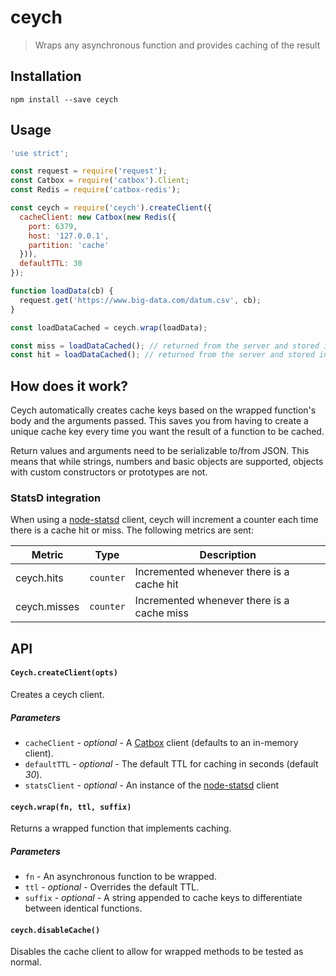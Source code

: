 # ceych

> Wraps any asynchronous function and provides caching of the result

## Installation

```
npm install --save ceych
```

## Usage

```js
'use strict';

const request = require('request');
const Catbox = require('catbox').Client;
const Redis = require('catbox-redis');

const ceych = require('ceych').createClient({
  cacheClient: new Catbox(new Redis({
    port: 6379,
    host: '127.0.0.1',
    partition: 'cache'
  })),
  defaultTTL: 30
});

function loadData(cb) {
  request.get('https://www.big-data.com/datum.csv', cb);
}

const loadDataCached = ceych.wrap(loadData);

const miss = loadDataCached(); // returned from the server and stored in the cache
const hit = loadDataCached(); // returned from the server and stored in the cache
```

## How does it work?

Ceych automatically creates cache keys based on the wrapped function's body and the arguments passed. This saves you from having to create a unique cache key every time you want the result of a function to be cached.

Return values and arguments need to be serializable to/from JSON. This means that while strings, numbers and basic objects are supported, objects with custom constructors or prototypes are not.

### StatsD integration

When using a [node-statsd](https://github.com/sivy/node-statsd) client, ceych will increment a counter each time there is a cache hit or miss. The following metrics are sent:

|Metric|Type|Description|
|------|----|-----------|
|ceych.hits|`counter`|Incremented whenever there is a cache hit|
|ceych.misses|`counter`|Incremented whenever there is a cache miss|

## API

#### `Ceych.createClient(opts)`

Creates a ceych client.

##### Parameters

* `cacheClient` - _optional_ - A [Catbox](https://github.com/hapijs/catbox) client (defaults to an in-memory client).
* `defaultTTL` - _optional_ - The default TTL for caching in seconds (default _30_).
* `statsClient` - _optional_ - An instance of the [node-statsd](https://github.com/sivy/node-statsd) client

#### `ceych.wrap(fn, ttl, suffix)`

Returns a wrapped function that implements caching.

##### Parameters

* `fn` - An asynchronous function to be wrapped.
* `ttl` - _optional_ - Overrides the default TTL.
* `suffix` - _optional_ - A string appended to cache keys to differentiate between identical functions.

#### `ceych.disableCache()`

Disables the cache client to allow for wrapped methods to be tested as normal.
